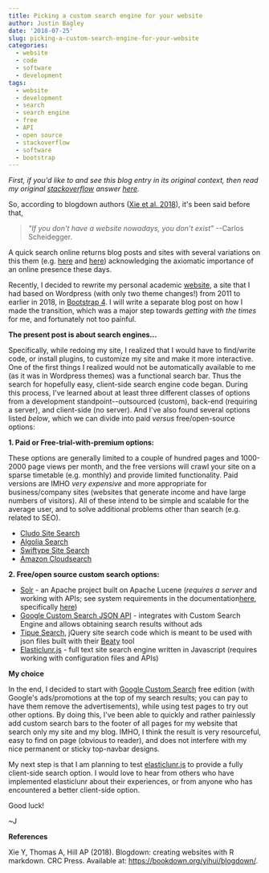 ```yaml
---
title: Picking a custom search engine for your website
author: Justin Bagley
date: '2018-07-25'
slug: picking-a-custom-search-engine-for-your-website
categories:
  - website
  - code
  - software
  - development
tags:
  - website
  - development
  - search
  - search engine
  - free
  - API
  - open source
  - stackoverflow
  - software
  - bootstrap
---
```


_First, if you'd like to and see this blog entry in its original context, then read my original <a href="https://stackoverflow.com">stackoverflow</a> answer <a href="https://stackoverflow.com/questions/42247025/google-custom-search-engine-alternatives">here</a>._

So, according to blogdown authors (<a href="https://bookdown.org/yihui/blogdown/">Xie et al. 2018</a>), it's been said before that,

>_"If you don’t have a website nowadays, you don’t exist"_
>--Carlos Scheidegger.

A quick search online returns blog posts and sites with several variations on this them (e.g. <a href="https://www.capgemini.com/2010/01/if-you-are-not-in-google-you-dont-exist/">here</a> and <a href="https://checkin.hrs.com/en/if-you-re-not-online-you-don-t-exist-interview-how-well-equipped-is-the-hotel-industry-for-the-digital-era">here</a>) acknowledging the axiomatic importance of an online presence these days. 

Recently, I decided to rewrite my personal academic <a href="https://justinbagley.org">website</a>, a site that I had based on Wordpress (with only two theme changes!) from 2011 to earlier in 2018, in <a href="https://getbootstrap.com">Bootstrap 4</a>. I will write a separate blog post on how I made the transition, which was a major step towards _getting with the times_ for me, and fortunately not too painful.

**The present post is about search engines...**

Specifically, while redoing my site, I realized that I would have to find/write code, or install plugins, to customize my site and make it more interactive. One of the first things I realized would not be automatically available to me (as it was in Wordpress themes) was a functional search bar. Thus the search for hopefully easy, client-side search engine code began. During this process, I've learned about at least three different classes of options from a development standpoint--outsourced (custom), back-end (requiring a server), and client-side (no server). And I've also found several options listed _below_, which we can divide into paid _versus_ free/open-source options:

**1. Paid or Free-trial-with-premium options:**

These options are generally limited to a couple of hundred pages and 1000-2000 page views per month, and the free versions will crawl your site on a sparse timetable (e.g. monthly) and provide limited functionality. Paid versions are IMHO _very expensive_ and more appropriate for business/company sites (websites that generate income and have large numbers of visitors). All of these intend to be simple and scalable for the average user, and to solve additional problems other than search (e.g. related to SEO).

 - <a href="https://www.cludo.com/site-search-features/">Cludo Site Search</a>
 - <a href="https://www.algolia.com/products/search">Algolia Search</a>
 - <a href="https://swiftype.com/site-search">Swiftype Site Search</a>
 - <a href="https://aws.amazon.com/cloudsearch/">Amazon Cloudsearch</a>

**2. Free/open source custom search options:**

 - <a href="http://lucene.apache.org/solr/">Solr</a> - an Apache project built on Apache Lucene (_requires a server_ and working with APIs; see system requirements in the documentation<a href="http://lucene.apache.org/solr/guide/7_4/solr-tutorial.html">here</a>, specifically <a href="https://lucene.apache.org/solr/7_4_0//SYSTEM_REQUIREMENTS.html">here</a>)
 - <a href="https://developers.google.com/custom-search/json-api/v1/overview">Google Custom Search JSON API</a> - integrates with Custom Search Engine and allows obtaining search results without ads
 - <a href="http://www.tipue.com/search/">Tipue Search</a>, jQuery site search code which is meant to be used with json files built with their <a href="http://www.tipue.com/beaty/">Beaty</a> tool
 - <a href="http://elasticlunr.com">Elasticlunr.js</a> - full text site search engine written in Javascript (requires working with configuration files and APIs)

**My choice**

In the end, I decided to start with <a href="https://cse.google.com/cse/">Google Custom Search</a> free edition (with Google's ads/promotions at the top of my search results; you can pay to have them remove the advertisements), while using test pages to try out other options. By doing this, I've been able to quickly and rather painlessly add custom search bars to the footer of all pages for my website that search only my site and my blog. IMHO, I think the result is very resourceful, easy to find on page (obvious to reader), and does not interfere with my nice permanent or sticky top-navbar designs. 

My next step is that I am planning to test <a href="http://elasticlunr.com">elasticlunr.js</a> to provide a fully client-side search option. I would love to hear from others who have implemented elasticlunr about their experiences, or from anyone who has encountered a better client-side option.

Good luck!

~J

**References**

Xie Y, Thomas A, Hill AP (2018). Blogdown: creating websites with R markdown. CRC Press. Available at: https://bookdown.org/yihui/blogdown/.